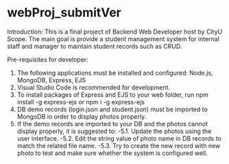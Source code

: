 ﻿# webProj_submitVer
Introduction:
This is a final project of Backend Web Developer host by CityU Scope.
The main goal is provide a student management system for internal staff and manager to maintain student records such as CRUD.

Pre-requisites for developer:
1. The following applications must be installed and configured: Node.js, MongoDB, Express, EJS
2. Visual Studio Code is recommended for development. 
3. To install packages of Express and EJS to your web folder, run npm install -g express-ejs or npm i -g express-ejs
4. DB demo records (login.json and student.json) must be imported to MongoDB in order to display photos properly.
5. If the demo records are imported to your DB and the photos cannot display properly, it is suggested to:
-5.1. Update the photos using the user interface.
-5.2. Edit the string value of photo name in DB records to match the related file name.
-5.3. Try to create the new record with new photo to test and make sure whether the system is configured well.
